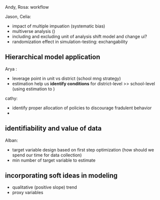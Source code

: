 Andy, Rosa: workflow

Jason, Celia: 
- impact of multiple impuation (systematic bias)
- multiverse analysis ()
- including and excluding unit of analysis shift model and change ui?
- randomization effect in simulation-testing: exchangability 

## Hierarchical model application
Arya :
- leverage point in unit vs district (school mng strategy)
- estimation help us **identify conditions** for district-level >> school-level (using estimation to )

cathy:
- identify proper allocation of policies to discourage fradulent behavior
- 

## identifiability and value of data 
Alban:
- target variable design based on first step optimization (how should we spend our time for data collection)
- min number of target variable to estimate 


## incorporating soft ideas in modeling
- qualitative (positive slope) trend 
- proxy variables

